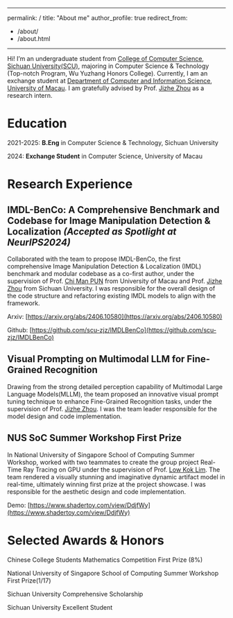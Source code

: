 ------
permalink: /
title: "About me"
author_profile: true
redirect_from: 
  - /about/
  - /about.html
---

Hi! I’m an undergraduate student from [College of Computer Science](https://cs.scu.edu.cn/), [Sichuan University(SCU)](https://www.scu.edu.cn/), majoring in Computer Science & Technology (Top-notch Program, Wu Yuzhang Honors College). Currently, I am an exchange student at [Department of Computer and Information Science](https://www.cis.um.edu.mo/), [University of Macau](https://www.um.edu.mo/). I am gratefully advised by Prof. [Jizhe Zhou](https://knightzjz.github.io/) as a research intern.

# Education

2021-2025: __B.Eng__ in Computer Science & Technology, Sichuan University


2024: __Exchange Student__ in Computer Science, University of Macau

# Research Experience
## IMDL-BenCo: A Comprehensive Benchmark and Codebase for Image Manipulation Detection & Localization *(Accepted as Spotlight at NeurIPS2024)*

Collaborated with the team to propose IMDL-BenCo, the first comprehensive Image Manipulation Detection & Localization (IMDL) benchmark and modular codebase as a co-first author, under the supervision of Prof. [Chi Man PUN](https://cmpun.github.io/) from University of Macau and Prof. [Jizhe Zhou](https://knightzjz.github.io/) from Sichuan University. I was responsible for the overall design of the code structure and refactoring existing IMDL models to align with the framework. 

Arxiv: [https://arxiv.org/abs/2406.10580](https://arxiv.org/abs/2406.10580)

Github: [https://github.com/scu-zjz/IMDLBenCo](https://github.com/scu-zjz/IMDLBenCo)


## Visual Prompting on Multimodal LLM for Fine-Grained Recognition  

Drawing from the strong detailed perception capability of Multimodal Large Language Models(MLLM), the team proposed an innovative visual prompt tuning technique to enhance Fine-Grained Recognition tasks, under the supervision of Prof. [Jizhe Zhou](https://knightzjz.github.io/). I was the team leader responsible for the model design and code implementation.

## NUS SoC Summer Workshop First Prize

In National University of Singapore School of Computing Summer Workshop, worked with two teammates to create the group project Real-Time Ray Tracing on GPU under the supervision of Prof. [Low Kok Lim](https://www.comp.nus.edu.sg/~lowkl/). The team rendered a visually stunning and imaginative dynamic artifact model in real-time, ultimately winning first prize at the project showcase. I was responsible for the aesthetic design and code implementation.

Demo: [https://www.shadertoy.com/view/DdjfWy](https://www.shadertoy.com/view/DdjfWy)

# Selected Awards & Honors

Chinese College Students Mathematics Competition First Prize (8%)

National University of Singapore School of Computing Summer Workshop First Prize(1/17)

Sichuan University Comprehensive Scholarship

Sichuan University Excellent Student



